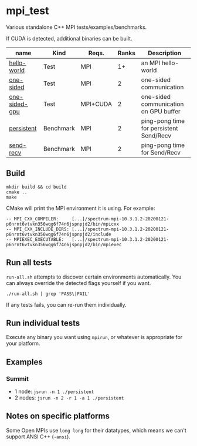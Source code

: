 # mpi_test

Various standalone C++ MPI tests/examples/benchmarks.

If CUDA is detected, additional binaries can be built.

| name              | Kind      | Reqs.    | Ranks | Description |
|-------------------|-----------|----------|-------|-------------|
|[hello-world][1]   | Test      | MPI      | 1+    | an MPI hello-world |
|[one-sided][2]    | Test      | MPI      | 2     | one-sided communication |
|[one-sided-gpu][3] | Test      | MPI+CUDA | 2     | one-sided communication on GPU buffer |
|[persistent][4]    | Benchmark | MPI      | 2     | ping-pong time for persistent Send/Recv |
|[send-recv][5]     | Benchmark | MPI      | 2     | ping-pong time for Send/Recv |

[1]: https://github.com/cwpearson/mpi_test/blob/master/hello_world.cpp
[2]: https://github.com/cwpearson/mpi_test/blob/master/one_sided.cpp
[3]: https://github.com/cwpearson/mpi_test/blob/master/one_sided_gpu.cpp
[4]: https://github.com/cwpearson/mpi_test/blob/master/persistent.cpp
[5]: https://github.com/cwpearson/mpi_test/blob/master/send_recv.cpp

## Build
```
mkdir build && cd build
cmake ..
make
```

CMake will print the MPI environment it is using. For example:
```
-- MPI_CXX_COMPILER:     [...]/spectrum-mpi-10.3.1.2-20200121-p6nrnt6vtvkn356wqg6f74n6jspnpjd2/bin/mpicxx
-- MPI_CXX_INCLUDE_DIRS: [...]/spectrum-mpi-10.3.1.2-20200121-p6nrnt6vtvkn356wqg6f74n6jspnpjd2/include
-- MPIEXEC_EXECUTABLE:   [...]/spectrum-mpi-10.3.1.2-20200121-p6nrnt6vtvkn356wqg6f74n6jspnpjd2/bin/mpiexec
```


## Run all tests

`run-all.sh` attempts to discover certain environments automatically.
You can always override the detected flags yourself if you want.

```
./run-all.sh | grep 'PASS\|FAIL'
```

If any tests fails, you can re-run them individually.

## Run individual tests

Execute any binary you want using `mpirun`, or whatever is appropriate for your platform.

## Examples

### Summit

* 1 node:  `jsrun -n 1 ./persistent`
* 2 nodes: `jsrun -n 2 -r 1 -a 1 ./persistent`


## Notes on specific platforms

Some Open MPIs use `long long` for their datatypes, which means we can't support ANSI C++ (`-ansi`).
